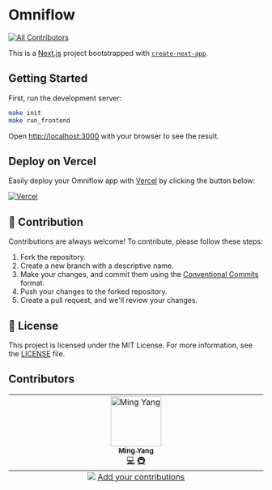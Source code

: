 # Omniflow

<!-- ALL-CONTRIBUTORS-BADGE:START - Do not remove or modify this section -->
[![All Contributors](https://img.shields.io/badge/all_contributors-1-orange.svg?style=flat-square)](#contributors-)
<!-- ALL-CONTRIBUTORS-BADGE:END -->

This is a [Next.js](https://nextjs.org/) project bootstrapped with [`create-next-app`](https://github.com/vercel/next.js/tree/canary/packages/create-next-app).

## Getting Started

First, run the development server:

```bash
make init
make run_frontend
```

Open [http://localhost:3000](http://localhost:3000) with your browser to see the result.

## Deploy on Vercel

Easily deploy your Omniflow app with [Vercel](https://vercel.com/new?utm_medium=default-template&filter=next.js&utm_source=github&utm_campaign=omniflow) by clicking the button below:

[![Vercel](https://vercel.com/button)](https://vercel.com/new/git/external?repository-url=https://github.com/vivym/omniflow)

## 🤝 Contribution

Contributions are always welcome! To contribute, please follow these steps:

1. Fork the repository.
2. Create a new branch with a descriptive name.
3. Make your changes, and commit them using the [Conventional Commits](https://www.conventionalcommits.org/) format.
4. Push your changes to the forked repository.
5. Create a pull request, and we'll review your changes.

## 📜 License

This project is licensed under the MIT License. For more information, see the [LICENSE](./LICENSE) file.

## Contributors

<!-- ALL-CONTRIBUTORS-LIST:START - Do not remove or modify this section -->
<!-- prettier-ignore-start -->
<!-- markdownlint-disable -->
<table>
  <tbody>
    <tr>
      <td align="center" valign="top" width="14.28%"><a href="https://github.com/vivym"><img src="https://avatars.githubusercontent.com/u/8755280?v=4?s=100" width="100px;" alt="Ming Yang"/><br /><sub><b>Ming Yang</b></sub></a><br /><a href="https://github.com/vivym/omniflow/commits?author=vivym" title="Code">💻</a> <a href="#infra-vivym" title="Infrastructure (Hosting, Build-Tools, etc)">🚇</a></td>
    </tr>
  </tbody>
  <tfoot>
    <tr>
      <td align="center" size="13px" colspan="7">
        <img src="https://raw.githubusercontent.com/all-contributors/all-contributors-cli/1b8533af435da9854653492b1327a23a4dbd0a10/assets/logo-small.svg">
          <a href="https://all-contributors.js.org/docs/en/bot/usage">Add your contributions</a>
        </img>
      </td>
    </tr>
  </tfoot>
</table>

<!-- markdownlint-restore -->
<!-- prettier-ignore-end -->

<!-- ALL-CONTRIBUTORS-LIST:END -->
